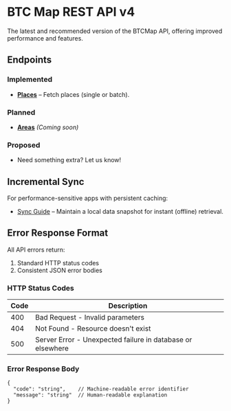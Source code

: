 # BTC Map REST API v4

The latest and recommended version of the BTCMap API, offering improved performance and features. 

## Endpoints  

### Implemented  
- **[Places](places.md)** – Fetch places (single or batch).  
### Planned  
- **[Areas](areas.md)** *(Coming soon)* 
### Proposed
- Need something extra? Let us know!

## Incremental Sync  
For performance-sensitive apps with persistent caching:  
- [Sync Guide](sync.md) – Maintain a local data snapshot for instant (offline) retrieval. 

## Error Response Format

All API errors return:
1. Standard HTTP status codes
2. Consistent JSON error bodies

### HTTP Status Codes

| Code | Description |
|------|-------------|
| 400  | Bad Request - Invalid parameters |
| 404  | Not Found - Resource doesn't exist |
| 500  | Server Error - Unexpected failure in database or elsewhere |

### Error Response Body

```jsonc
{
  "code": "string",    // Machine-readable error identifier
  "message": "string"  // Human-readable explanation
}
```


